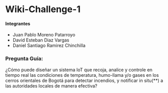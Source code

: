# Wiki-Challenge-1

#### Integrantes
- Juan Pablo Moreno Patarroyo
- David Esteban Diaz Vargas
- Daniel Santiago Ramirez Chinchilla

### Pregunta Guía:  

¿Cómo puede diseñar un sistema IoT que recoja, analice y controle en tiempo real las condiciones de temperatura, humo-llama y/o gases en los cerros orientales de Bogotá para detectar incendios, y notificar in situ(**) a las autoridades locales de manera efectiva? 
